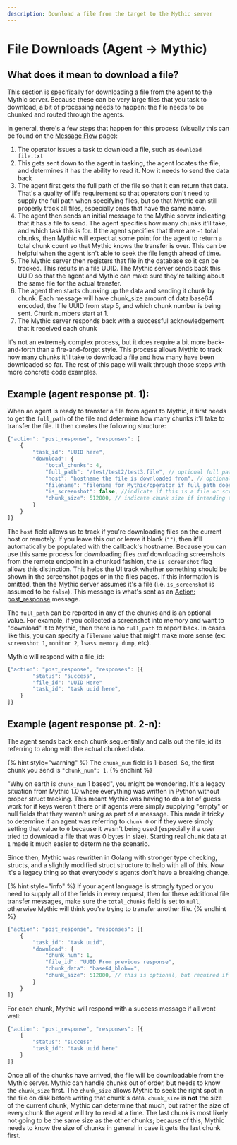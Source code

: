 ```yaml
---
description: Download a file from the target to the Mythic server
---
```


# File Downloads (Agent -> Mythic)

## What does it mean to download a file?

This section is specifically for downloading a file from the agent to the Mythic server. Because these can be very large files that you task to download, a bit of processing needs to happen: the file needs to be chunked and routed through the agents.

In general, there's a few steps that happen for this process (visually this can be found on the [Message Flow](../../message-flow/#downloading-a-file-from-agent-greater-than-mythic) page):

1. The operator issues a task to download a file, such as `download file.txt`
2. This gets sent down to the agent in tasking, the agent locates the file, and determines it has the ability to read it. Now it needs to send the data back
3. The agent first gets the full path of the file so that it can return that data. That's a quality of life requirement so that operators don't need to supply the full path when specifying files, but so that Mythic can still properly track all files, especially ones that have the same name.
4. The agent then sends an initial message to the Mythic server indicating that it has a file to send. The agent specifies how many chunks it'll take, and which task this is for. If the agent specifies that there are `-1` total chunks, then Mythic will expect at some point for the agent to return a total chunk count so that Mythic knows the transfer is over. This can be helpful when the agent isn't able to seek the file length ahead of time.
5. The Mythic server then registers that file in the database so it can be tracked. This results in a file UUID. The Mythic server sends back this UUID so that the agent and Mythic can make sure they're talking about the same file for the actual transfer.
6. The agent then starts chunking up the data and sending it chunk by chunk. Each message will have chunk\_size amount of data base64 encoded, the file UUID from step 5, and which chunk number is being sent. Chunk numbers start at 1.
7. The Mythic server responds back with a successful acknowledgement that it received each chunk

It's not an extremely complex process, but it does require a bit more back-and-forth than a fire-and-forget style. This process allows Mythic to track how many chunks it'll take to download a file and how many have been downloaded so far. The rest of this page will walk through those steps with more concrete code examples.

## Example (agent response pt. 1):

When an agent is ready to transfer a file from agent to Mythic, it first needs to get the `full_path` of the file and determine how many chunks it'll take to transfer the file. It then creates the following structure:

```javascript
{"action": "post_response", "responses": [
    {
        "task_id": "UUID here",
        "download": {
            "total_chunks": 4, 
            "full_path": "/test/test2/test3.file", // optional full path to the file downloaded
            "host": "hostname the file is downloaded from", // optional
            "filename": "filename for Mythic/operator if full_path doesn't make sense", // optional
            "is_screenshot": false, //indicate if this is a file or screenshot (default is false)
            "chunk_size": 512000, // indicate chunk size if intending to send chunks out of order or paralellized
        }
    }
]}
```

The `host` field allows us to track if you're downloading files on the current host or remotely. If you leave this out or leave it blank (`""`), then it'll automatically be populated with the callback's hostname. Because you can use this same process for downloading files _and_ downloading screenshots from the remote endpoint in a chunked fashion, the `is_screenshot` flag allows this distinction. This helps the UI track whether something should be shown in the screenshot pages or in the files pages. If this information is omitted, then the Mythic server assumes it's a file (i.e. `is_screenshot` is assumed to be `false`). This message is what's sent as an [Action: post\_response](../c2-related-development/c2-profile-code/agent-side-coding/action-post\_response.md) message.&#x20;

The `full_path` can be reported in any of the chunks and is an optional value. For example, if you collected a screenshot into memory and want to "download" it to Mythic, then there is no `full_path` to report back. In cases like this, you can specify a `filename` value that might make more sense (ex: `screenshot 1`, `monitor 2`, `lsass memory dump`, etc).

Mythic will respond with a file\_id:

```javascript
{"action": "post_response", "responses": [{
        "status": "success",
        "file_id": "UUID Here"
        "task_id": "task uuid here",
    }
]}
```

## Example (agent response pt. 2-n):

The agent sends back each chunk sequentially and calls out the file\_id its referring to along with the actual chunked data.

{% hint style="warning" %}
The `chunk_num` field is 1-based. So, the first chunk you send is `"chunk_num": 1`.
{% endhint %}

"Why on earth is `chunk_num` 1 based", you might be wondering. It's a legacy situation from Mythic 1.0 where everything was written in Python without proper struct tracking. This meant Mythic was having to do a lot of guess work for if keys weren't there or if agents were simply supplying "empty" or null fields that they weren't using as part of a message. This made it tricky to determine if an agent was referring to `chunk 0` or if they were simply setting that value to `0` because it wasn't being used (especially if a user tried to download a file that was 0 bytes in size). Starting real chunk data at `1` made it much easier to determine the scenario.&#x20;

Since then, Mythic was rewritten in Golang with stronger type checking, structs, and a slightly modified struct structure to help with all of this. Now it's a legacy thing so that everybody's agents don't have a breaking change.

{% hint style="info" %}
If your agent language is strongly typed or you need to supply all of the fields in every request, then for these additional file transfer messages, make sure the `total_chunks` field is set to `null`, otherwise Mythic will think you're trying to transfer another file.
{% endhint %}

```javascript
{"action": "post_response", "responses": [{
    {
        "task_id": "task uuid",
        "download": {
            "chunk_num": 1, 
            "file_id": "UUID From previous response", 
            "chunk_data": "base64_blob==",
            "chunk_size": 512000, // this is optional, but required if you're not sending it with the initial registration message and planning on sending chunks out of order
        }
    }
]}
```

For each chunk, Mythic will respond with a success message if all went well:

```javascript
{"action": "post_response", "responses": [{
    {
        "status": "success"
        "task_id": "task uuid here"
    }
]}
```

Once all of the chunks have arrived, the file will be downloadable from the Mythic server. Mythic can handle chunks out of order, but needs to know the `chunk_size` first. The `chunk_size` allows Mythic to seek the right spot in the file on disk before writing that chunk's data. `chunk_size` is **not** the size of the current chunk, Mythic can determine that much, but rather the size of every chunk the agent will try to read at a time. The last chunk is most likely not going to be the same size as the other chunks; because of this, Mythic needs to know the size of chunks in general in case it gets the last chunk first.
